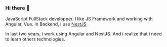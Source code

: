 ### Hi there 👋

JavaScript FullStack developper. I like JS Framework and working with Angular, Vue. In Backend, i use [NestJS](https://nestjs.com)

In last two years, i work using Angular and NestJS. And i realize that i need to learn others technologies.

<!--
**charlesmagnus/charlesmagnus** is a ✨ _special_ ✨ repository because its `README.md` (this file) appears on your GitHub profile.

Here are some ideas to get you started:

- 🔭 I’m currently working on ...
- 🌱 I’m currently learning ...
- 👯 I’m looking to collaborate on ...
- 🤔 I’m looking for help with ...
- 💬 Ask me about ...
- 📫 How to reach me: ...
- 😄 Pronouns: ...
- ⚡ Fun fact: ...
-->
